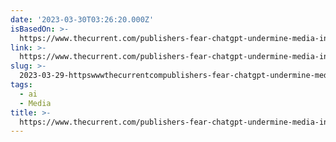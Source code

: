 ```yaml
---
date: '2023-03-30T03:26:20.000Z'
isBasedOn: >-
  https://www.thecurrent.com/publishers-fear-chatgpt-undermine-media-industry-entirely
link: >-
  https://www.thecurrent.com/publishers-fear-chatgpt-undermine-media-industry-entirely
slug: >-
  2023-03-29-httpswwwthecurrentcompublishers-fear-chatgpt-undermine-media-industry-entirely
tags:
  - ai
  - Media
title: >-
  https://www.thecurrent.com/publishers-fear-chatgpt-undermine-media-industry-entirely
---
```



